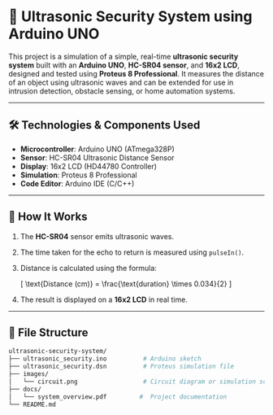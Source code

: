 # 🔐 Ultrasonic Security System using Arduino UNO

This project is a simulation of a simple, real-time **ultrasonic security system** built with an **Arduino UNO**, **HC-SR04 sensor**, and **16x2 LCD**, designed and tested using **Proteus 8 Professional**. It measures the distance of an object using ultrasonic waves and can be extended for use in intrusion detection, obstacle sensing, or home automation systems.

---

## 🛠️ Technologies & Components Used

- **Microcontroller**: Arduino UNO (ATmega328P)  
- **Sensor**: HC-SR04 Ultrasonic Distance Sensor  
- **Display**: 16x2 LCD (HD44780 Controller)  
- **Simulation**: Proteus 8 Professional  
- **Code Editor**: Arduino IDE (C/C++)

---

## 🔧 How It Works

1. The **HC-SR04** sensor emits ultrasonic waves.
2. The time taken for the echo to return is measured using `pulseIn()`.
3. Distance is calculated using the formula:

   \[
   \text{Distance (cm)} = \frac{\text{duration} \times 0.034}{2}
   \]

4. The result is displayed on a **16x2 LCD** in real time.


---

## 📁 File Structure

```bash
ultrasonic-security-system/
├── ultrasonic_security.ino          # Arduino sketch
├── ultrasonic_security.dsn          # Proteus simulation file
├── images/
│   └── circuit.png                  # Circuit diagram or simulation screenshot
├── docs/
│   └── system_overview.pdf         #  Project documentation
└── README.md
